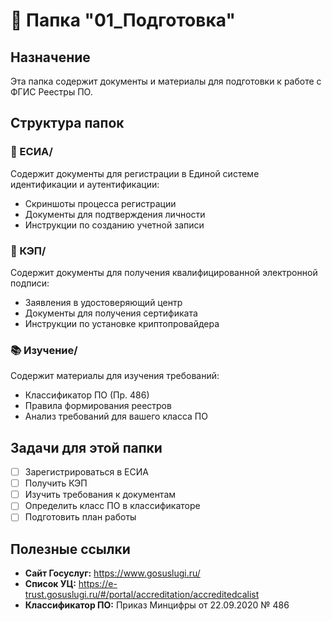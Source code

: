 # 📁 Папка "01_Подготовка"

## Назначение
Эта папка содержит документы и материалы для подготовки к работе с ФГИС Реестры ПО.

## Структура папок

### 🔐 ЕСИА/
Содержит документы для регистрации в Единой системе идентификации и аутентификации:
- Скриншоты процесса регистрации
- Документы для подтверждения личности
- Инструкции по созданию учетной записи

### 🔑 КЭП/
Содержит документы для получения квалифицированной электронной подписи:
- Заявления в удостоверяющий центр
- Документы для получения сертификата
- Инструкции по установке криптопровайдера

### 📚 Изучение/
Содержит материалы для изучения требований:
- Классификатор ПО (Пр. 486)
- Правила формирования реестров
- Анализ требований для вашего класса ПО

## Задачи для этой папки

- [ ] Зарегистрироваться в ЕСИА
- [ ] Получить КЭП
- [ ] Изучить требования к документам
- [ ] Определить класс ПО в классификаторе
- [ ] Подготовить план работы

## Полезные ссылки

- **Сайт Госуслуг:** https://www.gosuslugi.ru/
- **Список УЦ:** https://e-trust.gosuslugi.ru/#/portal/accreditation/accreditedcalist
- **Классификатор ПО:** Приказ Минцифры от 22.09.2020 № 486

